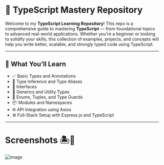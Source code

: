 # 📘 TypeScript Mastery Repository

Welcome to my **TypeScript Learning Repository**! This repo is a comprehensive guide to mastering **TypeScript** — from foundational topics to advanced real-world applications. Whether you're a beginner or looking to solidify your skills, this collection of examples, projects, and concepts will help you write better, scalable, and strongly typed code using TypeScript.

---

## 🚀 What You’ll Learn

- ✅ Basic Types and Annotations
- 🧠 Type Inference and Type Aliases
- 🧱 Interfaces
- 🧩 Generics and Utility Types
- 🔁 Enums, Tuples, and Type Guards
- 📦 Modules and Namespaces
- 🌐 API Integration using Axios
- ⚙️ Full-Stack Setup with Express.js and TypeScript

---


# Screenshots 🏝️🍹

![image](https://github.com/user-attachments/assets/0b240d3e-29a1-4f87-9826-0b4e887e0b31)









